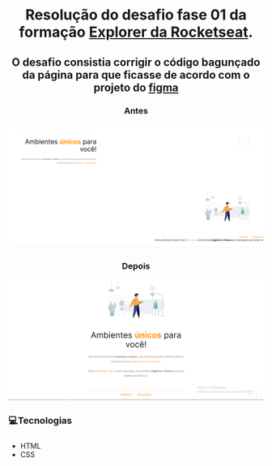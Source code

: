 <style>
  h1, h2, h3 {
    text-align: center;
  }
  h4{
    font-size: 18px;
  }
</style>

<h1>Resolução do desafio fase 01 da formação <a href="https://rocketseat.com/explorer">Explorer da Rocketseat</a>.</h1>

<h2>O desafio consistia corrigir o código bagunçado da página para que ficasse de acordo com o projeto do <a href="https://www.figma.com/design/fAvYZz4dPV5MfhL77XkqkD/Explorer---Projeto-01?node-id=1-2&t=SdBAT5S6VqwgFvzJ-0">figma</a></h2>
<h3>Antes</h3>
<img src="./images/antes.png" alt="imagem do desafio contendo uma página de web site com as imagens e textos em locais desordenados"/>
<h3>Depois</h3>
<img src="./images/concluido.PNG" alt="imagem do desafio concluído com a página web site organizada" />

<h4>💻Tecnologias</h4>
<ul>
  <li>HTML</li>
  <li>CSS</li>
</ul>
